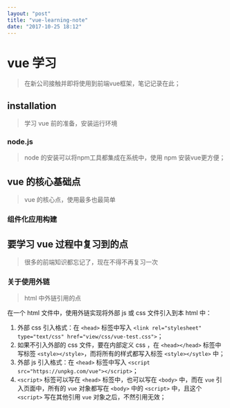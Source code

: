 ```yaml
---
layout: "post"
title: "vue-learning-note"
date: "2017-10-25 18:12"
---
```

# vue 学习
> 在新公司接触并即将使用到前端vue框架，笔记记录在此；

## installation
> 学习 vue 前的准备，安装运行环境

### node.js
> node 的安装可以将npm工具都集成在系统中，使用 npm 安装vue更方便；

## vue 的核心基础点
> vue 的核心点，使用最多也最简单

### 组件化应用构建

## 要学习 vue 过程中复习到的点
> 很多的前端知识都忘记了，现在不得不再复习一次

### 关于使用外链
> html 中外链引用的点

在一个 html 文件中，使用外链实现将外部 js 或 css 文件引入到本 html 中：
1. 外部 css 引入格式：在 `<head>` 标签中写入 `<link rel="stylesheet" type="text/css" href="view/css/vue-test.css">`；
2. 如果不引入外部的 css 文件，要在内部定义 css ，在 `<head></head>` 标签中写标签 `<style></style>`，而将所有的样式都写入标签 `<style></sytle>` 中；
3. 外部 js 引入格式：在 `<head>` 标签中写入 `<script src="https://unpkg.com/vue"></script>`；
4. `<script>` 标签可以写在 `<head>` 标签中，也可以写在 `<body>` 中，而在 `vue` 引入页面中，所有的 `vue` 对象都写在 `<body>` 中的 `<script>` 中，且这个 `<script>` 写在其他引用 `vue` 对象之后，不然引用无效；
